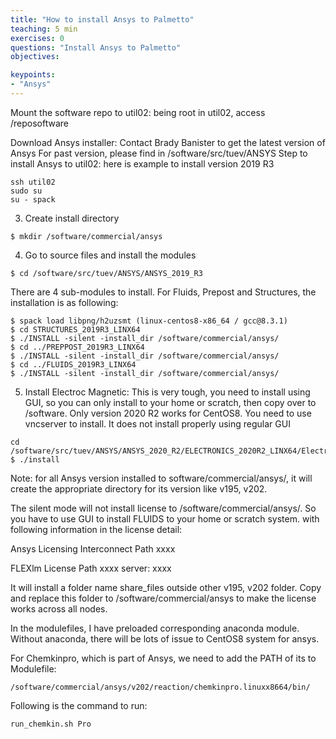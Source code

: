 ```yaml
---
title: "How to install Ansys to Palmetto"
teaching: 5 min
exercises: 0
questions: "Install Ansys to Palmetto"
objectives:

keypoints:
- "Ansys"
---
```


Mount the software repo to util02: being root in util02, access /reposoftware

Download Ansys installer:
Contact Brady Banister to get the latest version of Ansys
For past version, please find in /software/src/tuev/ANSYS
Step to install Ansys to util02: here is example to install version 2019 R3

```
ssh util02
sudo su
su - spack
```

3. Create install directory

```
$ mkdir /software/commercial/ansys
```

4. Go to source files and install the modules

```
$ cd /software/src/tuev/ANSYS/ANSYS_2019_R3
```

There are 4 sub-modules to install. For Fluids, Prepost and Structures, the installation is as following:

```
$ spack load libpng/h2uzsmt (linux-centos8-x86_64 / gcc@8.3.1)
$ cd STRUCTURES_2019R3_LINX64
$ ./INSTALL -silent -install_dir /software/commercial/ansys/
$ cd ../PREPPOST_2019R3_LINX64
$ ./INSTALL -silent -install_dir /software/commercial/ansys/
$ cd ../FLUIDS_2019R3_LINX64
$ ./INSTALL -silent -install_dir /software/commercial/ansys/
```

5. Install Electroc Magnetic: This is very tough, you need to install using GUI, so you can only install to your home or scratch, then copy over to /software. Only version 2020 R2 works for CentOS8. You need to use vncserver to install. It does not install properly using regular GUI

```
cd /software/src/tuev/ANSYS/ANSYS_2020_R2/ELECTRONICS_2020R2_LINX64/Electronics_202_linx64
$ ./install
```

Note: for all Ansys version installed to software/commercial/ansys/, it will create the appropriate directory for its version like v195, v202.

The silent mode will not install license to /software/commercial/ansys/. So you have to use GUI to install FLUIDS to your home or scratch system. with following information in the license detail:

Ansys Licensing Interconnect Path xxxx

FLEXlm License Path xxxx
server: xxxx

It will install a folder name share_files outside other v195, v202 folder. Copy and replace this folder to /software/commercial/ansys to make the license works across all nodes.

In the modulefiles, I have preloaded corresponding anaconda module. Without anaconda, there will be lots of issue to CentOS8 system for ansys.



For Chemkinpro, which is part of Ansys, we need to add the PATH of its to Modulefile:

```
/software/commercial/ansys/v202/reaction/chemkinpro.linuxx8664/bin/
```

Following is the command to run:

```
run_chemkin.sh Pro
```
